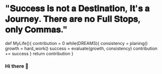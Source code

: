 # "𝐒𝐮𝐜𝐜𝐞𝐬𝐬 𝐢𝐬 𝐧𝐨𝐭 𝐚 𝐃𝐞𝐬𝐭𝐢𝐧𝐚𝐭𝐢𝐨𝐧, 𝐈𝐭'𝐬 𝐚 𝐉𝐨𝐮𝐫𝐧𝐞𝐲. 𝐓𝐡𝐞𝐫𝐞 𝐚𝐫𝐞 𝐧𝐨 𝐅𝐮𝐥𝐥 𝐒𝐭𝐨𝐩𝐬, 𝐨𝐧𝐥𝐲 𝐂𝐨𝐦𝐦𝐚𝐬."

def MyLife(){
    contribution = 0
    while(DREAMS){
        consistency = planing()
        growth = hard_work()
        success = evaluate(growth, consistency)
        contribution += success
    }
    return contribution
}


### Hi there 👋

<!--
**aryanchaudhary7/aryanchaudhary7** is a ✨ _special_ ✨ repository because its `README.md` (this file) appears on your GitHub profile.

Here are some ideas to get you started:

- 🔭 I’m currently working on ...
- 🌱 I’m currently learning ...
- 👯 I’m looking to collaborate on ...
- 🤔 I’m looking for help with ...
- 💬 Ask me about ...
- 📫 How to reach me: ...
- 😄 Pronouns: ...
- ⚡ Fun fact: ...
-->
